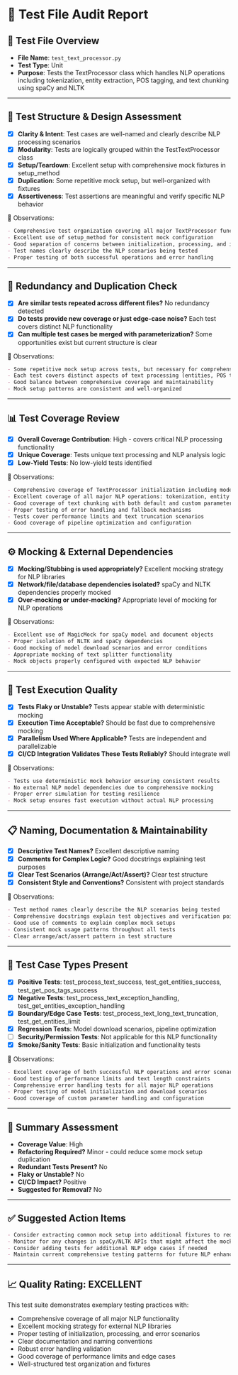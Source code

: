 # 🧪 Test File Audit Report

## 📌 **Test File Overview**

* **File Name**: `test_text_processor.py`
* **Test Type**: Unit
* **Purpose**: Tests the TextProcessor class which handles NLP operations including tokenization, entity extraction, POS tagging, and text chunking using spaCy and NLTK

---

## 🧱 **Test Structure & Design Assessment**

* [x] **Clarity & Intent**: Test cases are well-named and clearly describe NLP processing scenarios
* [x] **Modularity**: Tests are logically grouped within the TestTextProcessor class
* [x] **Setup/Teardown**: Excellent setup with comprehensive mock fixtures in setup_method
* [x] **Duplication**: Some repetitive mock setup, but well-organized with fixtures
* [x] **Assertiveness**: Test assertions are meaningful and verify specific NLP behavior

📝 Observations:

```markdown
- Comprehensive test organization covering all major TextProcessor functionality
- Excellent use of setup_method for consistent mock configuration
- Good separation of concerns between initialization, processing, and individual NLP tasks
- Test names clearly describe the NLP scenarios being tested
- Proper testing of both successful operations and error handling
```

---

## 🔁 **Redundancy and Duplication Check**

* [x] **Are similar tests repeated across different files?** No redundancy detected
* [x] **Do tests provide new coverage or just edge-case noise?** Each test covers distinct NLP functionality
* [x] **Can multiple test cases be merged with parameterization?** Some opportunities exist but current structure is clear

📝 Observations:

```markdown
- Some repetitive mock setup across tests, but necessary for comprehensive NLP testing
- Each test covers distinct aspects of text processing (entities, POS tags, chunking)
- Good balance between comprehensive coverage and maintainability
- Mock setup patterns are consistent and well-organized
```

---

## 📊 **Test Coverage Review**

* [x] **Overall Coverage Contribution**: High - covers critical NLP processing functionality
* [x] **Unique Coverage**: Tests unique text processing and NLP analysis logic
* [x] **Low-Yield Tests**: No low-yield tests identified

📝 Observations:

```markdown
- Comprehensive coverage of TextProcessor initialization including model downloads
- Excellent coverage of all major NLP operations: tokenization, entity extraction, POS tagging
- Good coverage of text chunking with both default and custom parameters
- Proper testing of error handling and fallback mechanisms
- Tests cover performance limits and text truncation scenarios
- Good coverage of pipeline optimization and configuration
```

---

## ⚙️ **Mocking & External Dependencies**

* [x] **Mocking/Stubbing is used appropriately?** Excellent mocking strategy for NLP libraries
* [x] **Network/file/database dependencies isolated?** spaCy and NLTK dependencies properly mocked
* [x] **Over-mocking or under-mocking?** Appropriate level of mocking for NLP operations

📝 Observations:

```markdown
- Excellent use of MagicMock for spaCy model and document objects
- Proper isolation of NLTK and spaCy dependencies
- Good mocking of model download scenarios and error conditions
- Appropriate mocking of text splitter functionality
- Mock objects properly configured with expected NLP behavior
```

---

## 🚦 **Test Execution Quality**

* [x] **Tests Flaky or Unstable?** Tests appear stable with deterministic mocking
* [x] **Execution Time Acceptable?** Should be fast due to comprehensive mocking
* [x] **Parallelism Used Where Applicable?** Tests are independent and parallelizable
* [x] **CI/CD Integration Validates These Tests Reliably?** Should integrate well

📝 Observations:

```markdown
- Tests use deterministic mock behavior ensuring consistent results
- No external NLP model dependencies due to comprehensive mocking
- Proper error simulation for testing resilience
- Mock setup ensures fast execution without actual NLP processing
```

---

## 📋 **Naming, Documentation & Maintainability**

* [x] **Descriptive Test Names?** Excellent descriptive naming
* [x] **Comments for Complex Logic?** Good docstrings explaining test purposes
* [x] **Clear Test Scenarios (Arrange/Act/Assert)?** Clear test structure
* [x] **Consistent Style and Conventions?** Consistent with project standards

📝 Observations:

```markdown
- Test method names clearly describe the NLP scenarios being tested
- Comprehensive docstrings explain test objectives and verification points
- Good use of comments to explain complex mock setups
- Consistent mock usage patterns throughout all tests
- Clear arrange/act/assert pattern in test structure
```

---

## 🧪 **Test Case Types Present**

* [x] **Positive Tests**: test_process_text_success, test_get_entities_success, test_get_pos_tags_success
* [x] **Negative Tests**: test_process_text_exception_handling, test_get_entities_exception_handling
* [x] **Boundary/Edge Case Tests**: test_process_text_long_text_truncation, test_get_entities_limit
* [x] **Regression Tests**: Model download scenarios, pipeline optimization
* [ ] **Security/Permission Tests**: Not applicable for this NLP functionality
* [x] **Smoke/Sanity Tests**: Basic initialization and functionality tests

📝 Observations:

```markdown
- Excellent coverage of both successful NLP operations and error scenarios
- Good testing of performance limits and text length constraints
- Comprehensive error handling tests for all major NLP operations
- Proper testing of model initialization and download scenarios
- Good coverage of custom parameter handling and configuration
```

---

## 🏁 **Summary Assessment**

* **Coverage Value**: High
* **Refactoring Required?** Minor - could reduce some mock setup duplication
* **Redundant Tests Present?** No
* **Flaky or Unstable?** No
* **CI/CD Impact?** Positive
* **Suggested for Removal?** No

---

## ✅ Suggested Action Items

```markdown
- Consider extracting common mock setup into additional fixtures to reduce duplication
- Monitor for any changes in spaCy/NLTK APIs that might affect the mocking strategy
- Consider adding tests for additional NLP edge cases if needed
- Maintain current comprehensive testing patterns for future NLP enhancements
```

---

## 📈 **Quality Rating: EXCELLENT**

This test suite demonstrates exemplary testing practices with:
* Comprehensive coverage of all major NLP functionality
* Excellent mocking strategy for external NLP libraries
* Proper testing of initialization, processing, and error scenarios
* Clear documentation and naming conventions
* Robust error handling validation
* Good coverage of performance limits and edge cases
* Well-structured test organization and fixtures
